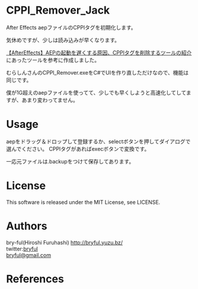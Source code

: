 ﻿# CPPl_Remover_Jack
After Effects aepファイルのCPPlタグを初期化します。   
  
気休めですが、少しは読み込みが早くなります。  
  
[【AfterEffects】AEPの起動を遅くする原因、CPPlタグを削除するツールの紹介](https://www.cg-method.com/entry/aftereffects-delete-cppl/)にあったツールを参考に作成しました。  

むらしんさんのCPPl_Remover.exeをC#でUIを作り直しただけなので、機能は同じです。　　
  
僕が1G超えのaepファイルを使ってて、少しでも早くしようと高速化してしてますが、あまり変わってません。  
  
# Usage
aepをドラッグ＆ドロップして登録するか、selectボタンを押してダイアログで選んでください。
CPPlタグがあればexecボタンで変換です。  
  

一応元ファイルは.backupをつけて保存してあります。  

# License

This software is released under the MIT License, see LICENSE. 

# Authors

bry-ful(Hiroshi Furuhashi) http://bryful.yuzu.bz/  
twitter:[bryful](https://twitter.com/bryful)  
bryful@gmail.com  

# References

